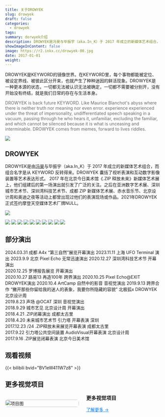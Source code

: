 ```yaml
---
title: 关于DROWYEK
slug: drowyek
draft: false
categories:
  - drowyek
tags:
summary: dorwyek介绍
description: DROWYEK是冯昊与毕振宇（aka.In_K）于 2017 年成立的新媒体艺术组合，DROWYEK 囊括了视听表演和互动数字影像装置等艺术表达形式。
showImageInContent: false
image: https://r2.inkx.cc/drowyek-00.jpg
date: 2017-01-01
weight:
---
```

DROWYEK是KEYWORD的镜像世界。在KEYWORD里，每个事物都能被定位、被设定界线、被彼此区分开来，也就产生了种种迷因的鲜活现象。DROWYEK是一种更本源的状态，一切都无法被认识无法被确定，一切都不需要被分别开，没有开始没有终结，就是我们日常的存在与生活本身。

<font color="#696969">DROWYEK is back future KEYWORD. Like Maurice Blanchot's abyss where there is neither truth nor meaning nor even error. experience experienced under the threat of impersonality, undifferentiated speech speaking in a vacuum, passing through he who hears it, unfamiliar, excluding the familiar, and which cannot be silenced because it is what is unceasing and interminable. DROWYEK comes from memes, forward to lives riddles.</font>

![](https://r2.inkx.cc/IMG_7867.jpg)




## DROWYEK 

DROWYEK是由[冯昊](https://www.fenghao.info/)与毕振宇（aka.In_K）于 2017 年成立的新媒体艺术组合，而组合名字是从 KEYWORD 反转得来。DROWYEK 囊括了视听表演和互动数字影像装置等艺术表达形式。
2017 年在北京今日美术馆《.ZIP 释放未来》新媒体艺术展上，他们组建后的第一场演出就引发了广泛的关注。之后在亚洲数字艺术展、深圳城市艺术节、深圳湾科技艺术节、成都 ZIP 新媒体艺术展、赤水音乐节、北京设计周和奥迪之夜等活动上都曾出现过他们的表演现场或作品。2021年DROWYEK正式签约摩登天空媒体艺术厂牌NULL。


![](https://r2.inkx.cc/drowyek-00.jpg)

![](https://r2.inkx.cc/fenghao.png)
![](https://r2.inkx.cc/dorwyek-ink.png)
![](https://r2.inkx.cc/drowyek3.png)
![](https://r2.inkx.cc/drowyek4.png)
![](https://r2.inkx.cc/drowyek5.png)
![](https://r2.inkx.cc/drowyek6.png)
![](https://r2.inkx.cc/drowyek7.png)
![](https://r2.inkx.cc/drowyek8.png)
![](https://r2.inkx.cc/drowyek9.png)
![](https://r2.inkx.cc/drowyek10.png)




## 部分演出
2024.03.31 成都 A4x “第三自然”展览开幕演出
2023.11.11 上海 UFO Terminal 演出 
2023.9.9 北京 Pixel Echo 无常迅速演出
2020.12.27 深圳湾科技艺术节 开幕演出  
2020.12.25 罗博报告展览  开幕演出  
2020.10.27 路易13 再造100年 跨界演出
2020.10.25 Pixel Echo@EXIT DROWYEK演出
2020.10.4 ArtCamp 自然中的影音 音视觉演出
2019.9.13 跨界合作 “撇开那些你留给我的迷人的表象，我要你所隐藏的容貌” 北极狐x DROWYEK 北京设计周  
2019.8.23 声场 @OCAT 深圳 音视觉演出  
2018.9.29 城市艺见 北京设计周 开幕演出  
2018.4.21 .ZIP闭幕演出 成都太古里  
2018.4.20 未来城市艺术节 引力塔 开幕表演 深圳  
2017.12.23 /24 .ZIP释放未来展览开幕表演 成都太古里  
2017.9.22 引力塔公共空间装置 AudioVisual开幕表演 北京设计周  
2017.9.16 .ZIP展览闭幕表演 北京今日美术馆  


## 观看视频

{{< bilibili bvid="BV1eW411W7z8" >}}



## 更多视觉项目

<div style="display: flex; gap: 24px; align-items: center; margin-bottom: 32px;">
  <div style="flex: 1;">
    <img src="https://r2.inkx.cc/20250706145352743.jpg" alt="项目图" style="width:100%; border-radius:8px;" />
  </div>
  <div style="flex: 1;">
    <h3 style="margin-top: 0;">更多视觉项目</h3>
    <p style="margin: 0 0 12px;"></p>
    <a href="/visualshow" style="color: #007BFF; text-decoration: underline;">了解更多 →</a>
  </div>
</div>